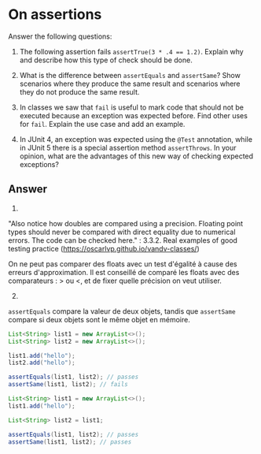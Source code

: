 # On assertions

Answer the following questions:

1. The following assertion fails `assertTrue(3 * .4 == 1.2)`. Explain why and describe how this type of check should be done.

2. What is the difference between `assertEquals` and `assertSame`? Show scenarios where they produce the same result and scenarios where they do not produce the same result.

3. In classes we saw that `fail` is useful to mark code that should not be executed because an exception was expected before. Find other uses for `fail`. Explain the use case and add an example.

4. In JUnit 4, an exception was expected using the `@Test` annotation, while in JUnit 5 there is a special assertion method `assertThrows`. In your opinion, what are the advantages of this new way of checking expected exceptions?

## Answer
1.
"Also notice how doubles are compared using a precision. Floating point types should never be compared with direct equality due to numerical errors. The code can be checked here." : 3.3.2. Real examples of good testing practice (https://oscarlvp.github.io/vandv-classes/)

On ne peut pas comparer des floats avec un test d'égalité à cause des erreurs d'approximation. Il est conseillé de comparé les floats avec des comparateurs : > ou <, et de fixer quelle précision on veut utiliser.

2.
`assertEquals` compare la valeur de deux objets, tandis que `assertSame` compare si deux objets sont le même objet en mémoire.

```java
List<String> list1 = new ArrayList<>();
List<String> list2 = new ArrayList<>();

list1.add("hello");
list2.add("hello");

assertEquals(list1, list2); // passes
assertSame(list1, list2); // fails
```

```java
List<String> list1 = new ArrayList<>();
list1.add("hello");

List<String> list2 = list1;

assertEquals(list1, list2); // passes
assertSame(list1, list2); // passes
```
